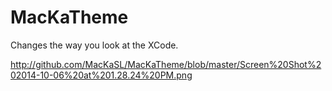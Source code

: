 MacKaTheme
==========

Changes the way you look at the XCode. 

http://github.com/MacKaSL/MacKaTheme/blob/master/Screen%20Shot%202014-10-06%20at%201.28.24%20PM.png
